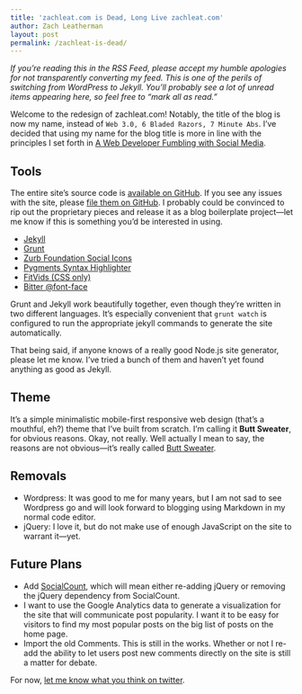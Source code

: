 ```yaml
---
title: 'zachleat.com is Dead, Long Live zachleat.com'
author: Zach Leatherman
layout: post
permalink: /zachleat-is-dead/
---
```


*If you’re reading this in the RSS Feed, please accept my humble apologies for not transparently converting my feed. This is one of the perils of switching from WordPress to Jekyll. You’ll probably see a lot of unread items appearing here, so feel free to “mark all as read.”*

Welcome to the redesign of zachleat.com! Notably, the title of the blog is now my name, instead of `Web 3.0, 6 Bladed Razors, 7 Minute Abs`. I’ve decided that using my name for the blog title is more in line with the principles I set forth in [A Web Developer Fumbling with Social Media](/web/fumbling-with-social-media/).

## Tools

The entire site’s source code is [available on GitHub](https://github.com/zachleat/zachleat.com). If you see any issues with the site, please [file them on GitHub](https://github.com/zachleat/zachleat.com/issues). I probably could be convinced to rip out the proprietary pieces and release it as a blog boilerplate project—let me know if this is something you’d be interested in using.

* [Jekyll](https://github.com/mojombo/jekyll)
* [Grunt](http://gruntjs.com/)
* [Zurb Foundation Social Icons](http://zurb.com/playground/foundation-icons)
* [Pygments Syntax Highlighter](http://pygments.org/)
* [FitVids (CSS only)](http://fitvidsjs.com/)
* [Bitter @font-face](http://www.google.com/fonts/specimen/Bitter)

Grunt and Jekyll work beautifully together, even though they’re written in two different languages. It’s especially convenient that `grunt watch` is configured to run the appropriate jekyll commands to generate the site automatically.

That being said, if anyone knows of a really good Node.js site generator, please let me know. I’ve tried a bunch of them and haven’t yet found anything as good as Jekyll.

## Theme

It’s a simple minimalistic mobile-first responsive web design (that’s a mouthful, eh?) theme that I’ve built from scratch. I’m calling it **Butt Sweater**, for obvious reasons. Okay, not really. Well actually I mean to say, the reasons are not obvious—it’s really called [Butt Sweater](https://github.com/zachleat/zachleat.com/blob/master/web/css/buttsweater.scss).

## Removals

* Wordpress: It was good to me for many years, but I am not sad to see Wordpress go and will look forward to blogging using Markdown in my normal code editor.
* jQuery: I love it, but do not make use of enough JavaScript on the site to warrant it—yet.

## Future Plans

* Add [SocialCount](/web/socialcount/), which will mean either re-adding jQuery or removing the jQuery dependency from SocialCount.
* I want to use the Google Analytics data to generate a visualization for the site that will communicate post popularity. I want it to be easy for visitors to find my most popular posts on the big list of posts on the home page.
* Import the old Comments. This is still in the works.  Whether or not I re-add the ability to let users post new comments directly on the site is still a matter for debate.

For now, [let me know what you think on twitter](https://twitter.com/zachleat/).
